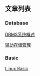 ## 文章列表

### Database

[DBMS系统概述](/techdoc/docs/database/intro)

[辅助存储管理](/techdoc/docs/database/data_storage)

### Basic

[Linux Basic](/techdoc/docs/basic/linux)

